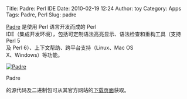 Title: Padre: Perl IDE
Date: 2010-02-19 12:24
Author: toy
Category: Apps
Tags: Padre, Perl
Slug: padre

[Padre](http://padre.perlide.org) 是使用 Perl 语言开发而成的 Perl  
IDE（集成开发环境），包括可定制语法高亮显示、语法检查和重构工具（支持
Perl 5  
及 Perl 6）、上下文帮助、跨平台支持（Linux、Mac OS  
X、Windows）等功能。

[![Padre](http://i.linuxtoy.org/images/2010/02/padre-thumb.jpg)](http://i.linuxtoy.org/images/2010/02/padre.jpg)

Padre  

的源代码及二进制包可从其官方网站的[下载页面](http://padre.perlide.org/download.html)获取。
